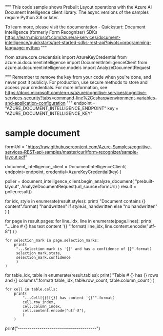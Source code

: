 """
This code sample shows Prebuilt Layout operations with the Azure AI Document Intelligence client library.
The async versions of the samples require Python 3.8 or later.

To learn more, please visit the documentation - Quickstart: Document Intelligence (formerly Form Recognizer) SDKs
https://learn.microsoft.com/azure/ai-services/document-intelligence/quickstarts/get-started-sdks-rest-api?pivots=programming-language-python
"""

from azure.core.credentials import AzureKeyCredential
from azure.ai.documentintelligence import DocumentIntelligenceClient
from azure.ai.documentintelligence.models import AnalyzeDocumentRequest

"""
Remember to remove the key from your code when you're done, and never post it publicly. For production, use
secure methods to store and access your credentials. For more information, see 
https://docs.microsoft.com/en-us/azure/cognitive-services/cognitive-services-security?tabs=command-line%2Ccsharp#environment-variables-and-application-configuration
"""
endpoint = "AZURE_DOCUMENT_INTELLIGENCE_ENDPOINT"
key = "AZURE_DOCUMENT_INTELLIGENCE_KEY"

# sample document
formUrl = "https://raw.githubusercontent.com/Azure-Samples/cognitive-services-REST-api-samples/master/curl/form-recognizer/sample-layout.pdf"

document_intelligence_client  = DocumentIntelligenceClient(
    endpoint=endpoint, credential=AzureKeyCredential(key)
)

poller = document_intelligence_client.begin_analyze_document(
    "prebuilt-layout", AnalyzeDocumentRequest(url_source=formUrl)
)
result = poller.result()

for idx, style in enumerate(result.styles):
    print(
        "Document contains {} content".format(
         "handwritten" if style.is_handwritten else "no handwritten"
        )
    )

for page in result.pages:
    for line_idx, line in enumerate(page.lines):
        print(
         "...Line # {} has text content '{}'".format(
        line_idx,
        line.content.encode("utf-8")
        )
    )

    for selection_mark in page.selection_marks:
        print(
         "...Selection mark is '{}' and has a confidence of {}".format(
         selection_mark.state,
         selection_mark.confidence
         )
    )

for table_idx, table in enumerate(result.tables):
    print(
        "Table # {} has {} rows and {} columns".format(
        table_idx, table.row_count, table.column_count
        )
    )
        
    for cell in table.cells:
        print(
            "...Cell[{}][{}] has content '{}'".format(
            cell.row_index,
            cell.column_index,
            cell.content.encode("utf-8"),
            )
        )

print("----------------------------------------")

